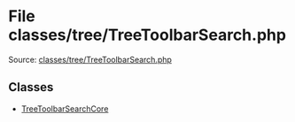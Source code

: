 File classes/tree/TreeToolbarSearch.php
=========
Source: [classes/tree/TreeToolbarSearch.php](https://github.com/PrestaShop/PrestaShop/blob/1.6.1.1/classes/tree/TreeToolbarSearch.php)


Classes
-------

* [TreeToolbarSearchCore](class.TreeToolbarSearchCore)

